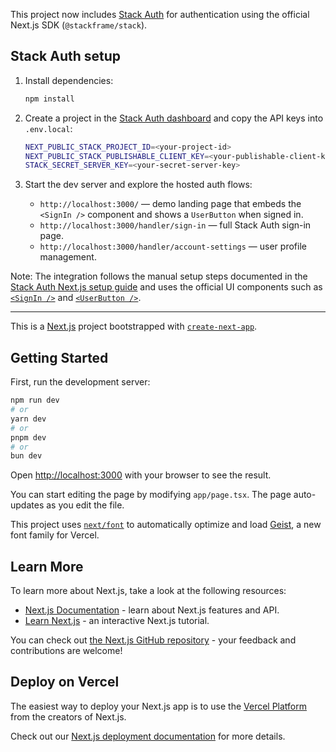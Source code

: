 This project now includes [Stack Auth](https://stack-auth.com) for authentication using the official Next.js SDK (`@stackframe/stack`).

## Stack Auth setup

1. Install dependencies:

   ```bash
   npm install
   ```

2. Create a project in the [Stack Auth dashboard](https://app.stack-auth.com/projects) and copy the API keys into `.env.local`:

   ```bash
   NEXT_PUBLIC_STACK_PROJECT_ID=<your-project-id>
   NEXT_PUBLIC_STACK_PUBLISHABLE_CLIENT_KEY=<your-publishable-client-key>
   STACK_SECRET_SERVER_KEY=<your-secret-server-key>
   ```

3. Start the dev server and explore the hosted auth flows:

   - `http://localhost:3000/` &mdash; demo landing page that embeds the `<SignIn />` component and shows a `UserButton` when signed in.
   - `http://localhost:3000/handler/sign-in` &mdash; full Stack Auth sign-in page.
   - `http://localhost:3000/handler/account-settings` &mdash; user profile management.

Note: The integration follows the manual setup steps documented in the [Stack Auth Next.js setup guide](https://stack-auth.com/docs/next/getting-started/setup) and uses the official UI components such as [`<SignIn />`](https://stack-auth.com/docs/next/components/sign-in) and [`<UserButton />`](https://stack-auth.com/docs/next/components/user-button).

---

This is a [Next.js](https://nextjs.org) project bootstrapped with [`create-next-app`](https://nextjs.org/docs/app/api-reference/cli/create-next-app).

## Getting Started

First, run the development server:

```bash
npm run dev
# or
yarn dev
# or
pnpm dev
# or
bun dev
```

Open [http://localhost:3000](http://localhost:3000) with your browser to see the result.

You can start editing the page by modifying `app/page.tsx`. The page auto-updates as you edit the file.

This project uses [`next/font`](https://nextjs.org/docs/app/building-your-application/optimizing/fonts) to automatically optimize and load [Geist](https://vercel.com/font), a new font family for Vercel.

## Learn More

To learn more about Next.js, take a look at the following resources:

- [Next.js Documentation](https://nextjs.org/docs) - learn about Next.js features and API.
- [Learn Next.js](https://nextjs.org/learn) - an interactive Next.js tutorial.

You can check out [the Next.js GitHub repository](https://github.com/vercel/next.js) - your feedback and contributions are welcome!

## Deploy on Vercel

The easiest way to deploy your Next.js app is to use the [Vercel Platform](https://vercel.com/new?utm_medium=default-template&filter=next.js&utm_source=create-next-app&utm_campaign=create-next-app-readme) from the creators of Next.js.

Check out our [Next.js deployment documentation](https://nextjs.org/docs/app/building-your-application/deploying) for more details.
